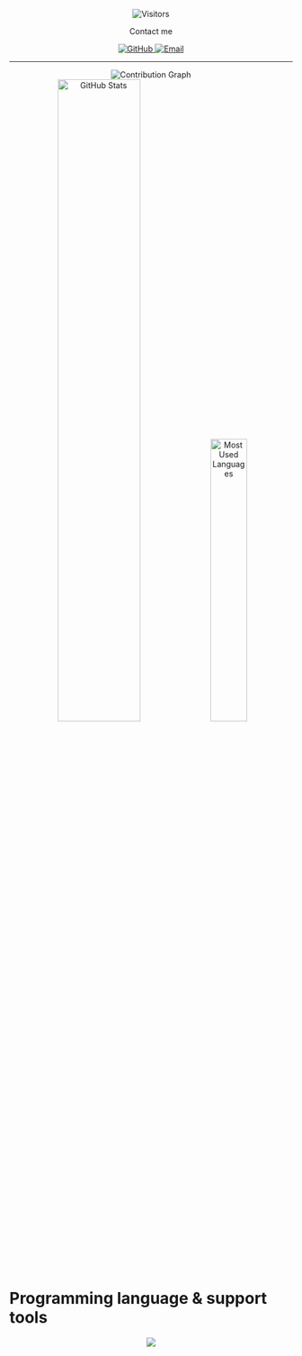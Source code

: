 
<!-- Visitors Counter -->
<p align="center">
  <img alt="Visitors" src="https://komarev.com/ghpvc/?username=JiaG293&label=Visitors&color=orange&style=for-the-badge"/>
</p>

<!-- Social Media -->
<p align="center">Contact me</p>
<div align="center">
  <a href="https://github.com/JiaG293" target="_blank" rel="noreferrer noopener">
    <img alt="GitHub" src="https://img.shields.io/badge/@JiaG293-100000?style=for-the-badge&logo=github&logoColor=white"/>
  </a>
  <a href="https://mail.google.com/mail/u/0/#inbox" target="_blank" rel="noreferrer noopener">
    <img alt="Email" src="https://img.shields.io/badge/@JiaG293-100000?style=for-the-badge&logo=gmail&logoColor=red"/>
  </a>
</div>

<hr/>

<!-- GitHub Statistics -->
<div align="center">
  <img alt="Contribution Graph" src="https://github-readme-activity-graph.vercel.app/graph?username=JiaG293&bg_color=2E344000&color=A9A9A9FF&title_color=81A1C1FF&line=81A1C1FF&point=8FBCBBFF&hide_border=true&custom_title=JiaG293's%20Contribution%20Graph"/>
  <br/>
  <img width=54.1% alt="GitHub Stats" src="https://github-readme-stats.vercel.app/api?username=JiaG293&show_icons=true&bg_color=2E344000&title_color=81A1C1FF&text_color=A9A9A9FF&icon_color=8FBCCBFF&custom_title=JiaG293%27s%20GitHub%20Stats&hide=issues&hide_border=true"/>
  <img width=35.9% alt="Most Used Languages" src="https://github-readme-stats.vercel.app/api/top-langs?username=JiaG293&show_icons=true&layout=compact&bg_color=2E344000&title_color=81A1C1FF&text_color=A9A9A9FF&custom_title=JiaG293's%20Most%20Used%20Languages&hide_border=true"/>
</div>



<h1>Programming language & support tools</h1>

<div align="center">
  <p align="center">
  <a href="https://skillicons.dev">
    <img src="https://skillicons.dev/icons?i=java,js,rust,html,css,htmx,react,spring,hibernate,nodejs,mongodb,postgresql,redis,debian,aws,gradle,docker,cloudflare,figma,git&perline=5" />
  </a>
</p>
</div>
